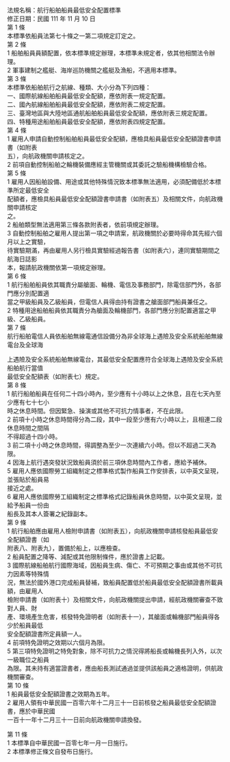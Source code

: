 法規名稱：航行船舶船員最低安全配置標準  
修正日期：民國 111 年 11 月 10 日  
第 1 條  
本標準依船員法第七十條之一第二項規定訂定之。  
第 2 條  
1 船舶船員員額配置，依本標準規定辦理，本標準未規定者，依其他相關法令辦理。  
2 軍事建制之艦艇、海岸巡防機關之艦艇及漁船，不適用本標準。  
第 3 條  
本標準依船舶航行之航線、種類、大小分為下列四種：  
一、國際航線船舶船員最低安全配額，應依附表一規定配置。  
二、國內航線船舶船員最低安全配額，應依附表二規定配置。  
三、臺灣地區與大陸地區通航船舶船員最低安全配額，應依附表三規定配置。  
四、特種用途船舶船員最低安全配額，應依附表四規定配置。  
第 4 條  
1 雇用人申請自動控制船舶船員最低安全配額，應檢具船員最低安全配額證書申請書（如附表  
五），向航政機關申請核定之。  
2 前項自動控制船舶之輪機裝備應經主管機關或其委託之驗船機構檢驗合格。  
第 5 條  
1 雇用人因船舶設備、用途或其他特殊情況致本標準無法適用，必須配備低於本標準所定最低安全  
配額者，應檢具船員最低安全配額證書申請書（如附表五）及相關文件，向航政機關申請核定  
之。  
2 船舶類型無法適用第三條各款附表者，依前項規定辦理。  
3 自動控制船舶之雇用人提出第一項之申請案，航政機關於必要時得命其先經六個月以上之實驗，  
待實驗期滿，再由雇用人另行檢具實驗經過報告書（如附表六），連同實驗期間之航海日誌影  
本，報請航政機關依第一項規定辦理。  
第 6 條  
1 航行船舶船員依其職責分屬艙面、輪機、電信及事務部門，除電信部門外，各部門應分別配置適  
當之甲級船員及乙級船員，但電信人員得由持有證書之艙面部門船員兼任之。  
2 特種用途船舶船員依其職責分為艙面及輪機部門，各部門應分別配置適當之甲級、乙級船員。  
第 7 條  
航行船舶電信人員依船舶無線電通信設備分為非全球海上遇險及安全系統船舶無線電台及全球海  


上遇險及安全系統船舶無線電台，其最低安全配置應符合全球海上遇險及安全系統船舶航行當值  
最低安全配額表（如附表七）規定。  
第 8 條  
1 航行船舶船員在任何二十四小時內，至少應有十小時以上之休息，且在七天內至少應有七十七小  
時之休息時間。但因緊急、操演或其他不可抗力情事者，不在此限。  
2 前項十小時之休息時間得分為二段，其中一段至少應有六小時以上，且相連二段休息時間之間隔  
不得超過十四小時。  
3 前二項十小時之休息時間，得調整為至少一次連續六小時。但以不超過二天為限。  
4 因海上航行遇突發狀況致船員須於前三項休息時間內工作者，應給予補休。  
5 雇用人應依國際勞工組織制定之標準格式製作船員工作安排表，以中英文呈現，並張貼於船員易  
接近之處。  
6 雇用人應依國際勞工組織制定之標準格式記錄船員休息時間，以中英文呈現，並給予船員一份由  
船長及其本人簽署之紀錄副本。  
第 9 條  
1 航行船舶應由雇用人檢附申請書（如附表五），向航政機關申請核發船員最低安全配額證書（如  
附表八、附表九），置備於船上，以應檢查。  
2 船員配置之降等、減配或其他限制條件，應於證書上記載。  
3 國際航線船舶航行國際海域，因船員生病、傷亡、不可預期之事由或其他不可抗力因素等特殊情  
況，無法於國外港口完成船員替補，致船員配置低於船員最低安全配額證書所載員額，由雇用人  
檢附申請書（如附表十）及相關文件，向航政機關提出申請，經航政機關審查不致對人員、財  
產、環境產生危害，核發特免證明者（如附表十一），其艙面或輪機部門船員得各少於船員最低  
安全配額證書所定員額一人。  
4 前項特免證明之效期以六個月為限。  
5 第三項特免證明之特免對象，除不可抗力之情況得將船長或輪機長列入外，以次一級職位之船員  
為限。其未持有適當證書者，應由船長測試通過並提供該船員之適格證明，供航政機關審查。  
第 10 條  
1 船員最低安全配額證書之效期為五年。  
2 雇用人領有中華民國一百零六年十二月三十一日前核發之船員最低安全配額證書，應於中華民國  
一百十一年十二月三十一日前向航政機關申請換發。  


第 11 條  
1 本標準自中華民國一百零七年一月一日施行。  
2 本標準修正條文自發布日施行。  


